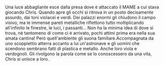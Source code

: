 Una luce abbagliante esce dalla presa dove è attaccato il MAME a cui stava giocando Chris. Quando apre gli occhi si ritrova in un posto decisamente assurdo, dai toni violacei e verdi. Dei palazzi enormi gli chiudono il campo visivo, ma le immense pareti metalliche riflettono tutto moltiplicando all'infinito le finestre, le luci, i passanti... Non ha la minima idea di dove si trova, nè tantomeno di come ci è arrivato, pochi attimi prima era nella sua amata cantina! Però quell'ambiente gli suona familiare.Accompagnata da uno scoppiettio atterra accanto a lui un'astronave e gli uomini che scendono sembrano fatti di plastica e metallo. Anche loro viola e verdognoli. Gli rivolgono la parola come se lo conoscessero da una vita, Chris si unisce a loro. 
